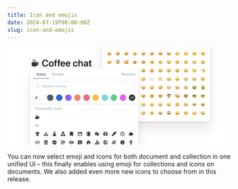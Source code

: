 ```yaml
---
title: Icon and emojis
date: 2024-07-19T00:00:00Z
slug: icon-and-emojis
---
```


![Comment resolving](/images/icon-and-emojis.png)

You can now select emoji and icons for both document and collection in one unified UI – this finally
enables using emoji for collections and icons on documents. We also added even more new icons to choose
from in this release.
